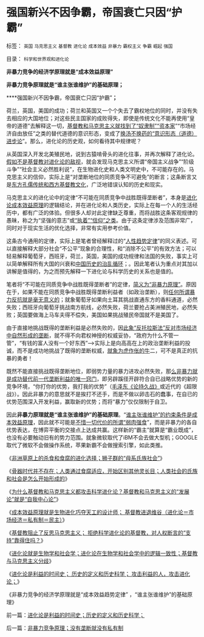 # 强国新兴不因争霸，帝国衰亡只因“护霸”

标签： `英国` `马克思主义` `基督教` `进化论` `成本效益` `非暴力` `霸权主义` `争霸` `崛起` `强国` 

目录： `科学和世界观和进化论`

**非暴力竞争的经济学原理就是“成本效益原理”**

**非暴力竞争原理就是“谁主张谁维护”的基础原理；**

****强国新兴不因争霸，帝国衰亡只因“护霸”**；**

荷兰，英国，美国的成功；荷兰和英国又一个个失去了霸权地位的同时，并没有失去相应的大国地位；对这些民主国家的成败得失，即使是传统文化不能再使用“皇帝的道德”去解释这一切，[基督教和马克思主义就找到了“奴隶制”“资本家](../../../2011/7/10/彻头彻尾的《通往奴役之路》.md)”“市场经济自由放任”之类的替代道德的意识形态，变成了[换汤不换药的“意识形态（道德）进步论](../../../2010/10/16/为什么要依法治国？为什么意识形态需要权威？.md)”。那么，进化论的历史观，如何看待其中规律呢？

从英国深入开发北美殖民地，说到古猿啃骨头的进化往事，并再次解释了进化论。[假如不是基督教对进化论的敌视](../../../2010/2/2/炮轰进化论.md)，就会发现马克思主义所谓“帝国主义战争”“阶级斗争”“社会主义必然胜利说”，在生物进化史和人类文明史中，不可能存在的。马克思主义的信仰，实际上是“对垄断地位的同质竞争不可避免”的断言；这条断言又是[东方孔儒传统和西方基督教文化](../../../2010/1/14/中国传统文化不相容于民主社会的两种价值观.md)，广泛地错误认知的历史和现实。

马克思主义的进化论中的定律“不可能在同质竞争中战胜既得垄断者”，本身是[进化论成本效益原理](../../../2009/12/7/经济学中的科学和最朴素的成本效益定律.md)的逻辑结论，并在进化论和人类历史，实际上在每一个人的生活经历中，都有广泛的体验。但很多人却对此定律缺乏尊重，而将战胜这条客观规律的愚昧，称之为“坚强的意志”或[“执着”“信仰”之类](http://darthvad123.wordpress.com/2011/04/11/%E4%B8%AD%E5%9B%BD%E4%B8%8D%E9%9C%80%E8%A6%81%E4%BF%A1%E4%BB%B0/)。由于这条定律涉及范围非常广，同时对于现实生活的优化选择，非常有实用参考价值。

这条古今通用的定律，实际上是笔者曾经解释过的“[人性趋势定律](../../../2010/4/20/人性决定利益；利益-&gt;经济；经济-&gt;政治；政治-&gt;军事.md)”的同义表述。可以直接解释大部分社会“不公平”现象的合理性，和“消除不公平”的有效方法；可以轻易解释葡萄牙，西班牙，荷兰，英国，美国的成功规律和法国的失败，事实上可以简单解释所有大国的兴衰和[中国历史的治乱循环](../../../2011/3/11/光荣革命的敌人和治乱循环.md)；。因此笔者认为重点对其加以讲解是值得的，为之而预先解释一下进化论与科学历史的关系也是值的。

笔者将“不可能在同质竞争中战胜既得垄断者”的定律，[简义为“非暴力原理”](../../../2011/2/26/呼吁和平！不要挑拨冲突！.md)。原因在于，如果不能在同质竞争中战胜既得垄断利益者（如政治垄断），则[任何所谓暴力反抗就是毫无意义的](../../../2010/7/22/想学会批评，就不要发泄.md)；就象葡萄牙如果向土耳其挑战直通东方的香料通道，必然失败；西班牙向葡萄牙挑战南方航线，必然失败，荷兰要抢占美洲殖民地，必然失败；英国要做海上马车夫得不偿失，美国如果挑战殖民帝国就不是美国了。

由于直接地挑战既得的垄断利益是必然失败的，因[此象“反托拉斯法”反对市场经济中自然形成的垄断](../../../2010/11/3/全世界的反垄断法都侵犯人权.md)，就不得不向君权神授的权威妥协，“政府为什么不管一管”，“有钱的富人没有一个好东西”——>实际上是向高高在上的政治垄断利益的投诚，而不是成功地挑战了既得的垄断权威，[就象为虎作伥的牛](../../../2010/2/1/老百姓不是邪恶的免疫体.md)二，可不是真正的抗暴的勇者！

既然不能直接挑战既得垄断地位，即弱势力量的暴力进攻必然失败，那[么非暴力就是成功替代前一代垄断利益的唯一窍门](../../../2010/1/6/“不斗争”是社会进步的主要手段.md)，即另辟蹊径开辟符合自已战略优势的新的竞争环境，“你打你的优势，我打我的优势”（[毛泽东《论持久战》](http://hi.baidu.com/darthchn/blog/item/0361983e5be5c9e255e72338.html)或近代的《超限战》）。因此非暴力的意思就不是挨打不还手，而是不做以卵击石的蠢事，在自已的优势范围深入开发利益，赢取新的优势；而将“暴力”仅仅限制于自卫。

因此**非暴力原理就是“谁主张谁维护”的基础原理**。“[谁主张谁维护”的约束条件是成本效益原理](../../../2011/1/26/人权不是人道，人道透支人权.md)，因此就不可能是[不惜一切代价的所谓“弱肉强食](../../../2009/6/30/不惜一切代价牺牲全民族利益是卖国！叛国！.md)”，而是非暴力的各自优势表达，在博弈平衡的交接点上达成共赢。这样新的“霸主”就算是“霸业既成”，也没有必要触动旧有的势力范围。就象微软取代了iBM不会去做大型机；GOOGLE取代了微软不会做操作系统，苹果新霸不会做搜索引擎，如此类推。

《[非洲草原上的杀食和食腐的进化选择；狮子群的“母系氏族社会”](../../../2011/9/15/非洲草原上的杀食和食腐的进化选择.md)》

《[骨器时代并不存在；人类通过食腐适应，开始区别其他灵长目；人类社会的氏族和社会是怎么开始形成的](../../../2011/9/15/骨器时代不存在；人类食腐革命.md)》

《[为什么基督教和马克思主义都攻击科学进化论？基督教和马克思主义的“发展论”就是“自我中心论”](../../../2011/9/16/为什么基督教和马克思主义都攻击科学进化论？.md)》

《[成本效益原理就是生物进化巧夺天工的设计师；
基督教进退维谷（进化论＝市场经济＝私有制＝民主）](../../../2011/9/16/如果基督教是正确的，马克思主义就必定是真理.md)》

《[基督教阻止了反思马克思主义；
拒绝科学进化论的基督教，对人权断言的“支持”靠得住吗？](../../../2011/9/16/基督教阻止了反思马克思主义.md)》

《[进化论就是生物学和社会学；进化论在生物学和社会学中的逻辑一致性；基督教与马克思主义分歧](../../../2011/9/16/进化论就是生物学和社会学；基督教与马克思主义的分歧.md)》

《[进化论是利益的时间史；
历史的定义和历史科学； 攻击利益的人，攻击进化论；](../../../2011/9/16/进化论是利益的时间史；历史的定义和历史科学；.md)》

《非暴力竞争的经济学原理就是“成本效益趋势定律” ，“谁主张谁维护”的基础原理》

前一篇：[进化论是利益的时间史；历史的定义和历史科学；](../../../2011/9/16/进化论是利益的时间史；历史的定义和历史科学；.md)

后一篇：[非暴力竞争原理；没有垄断就没有私有制](../../../2011/9/17/非暴力竞争原理；没有垄断就没有私有制.md)